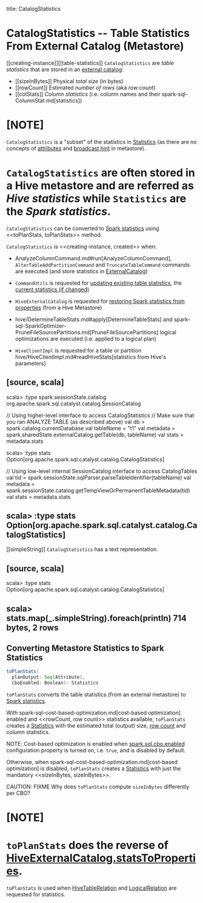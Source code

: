 title: CatalogStatistics

# CatalogStatistics -- Table Statistics From External Catalog (Metastore)

[[creating-instance]][[table-statistics]]
`CatalogStatistics` are *table statistics* that are stored in an [external catalog](ExternalCatalog.md):

* [[sizeInBytes]] Physical *total size* (in bytes)
* [[rowCount]] Estimated *number of rows* (aka _row count_)
* [[colStats]] *Column statistics* (i.e. column names and their spark-sql-ColumnStat.md[statistics])

[NOTE]
====
`CatalogStatistics` is a "subset" of the statistics in [Statistics](logical-operators/Statistics.md) (as there are no concepts of [attributes](logical-operators/Statistics.md#attributeStats) and [broadcast hint](logical-operators/Statistics.md#hints) in metastore).

`CatalogStatistics` are often stored in a Hive metastore and are referred as *Hive statistics* while `Statistics` are the *Spark statistics*.
====

`CatalogStatistics` can be converted to [Spark statistics](logical-operators/Statistics.md) using <<toPlanStats, toPlanStats>> method.

`CatalogStatistics` is <<creating-instance, created>> when:

* AnalyzeColumnCommand.md#run[AnalyzeColumnCommand], `AlterTableAddPartitionCommand` and `TruncateTableCommand` commands are executed (and store statistics in [ExternalCatalog](ExternalCatalog.md))

* `CommandUtils` is requested for [updating existing table statistics](CommandUtils.md#updateTableStats), the [current statistics (if changed)](CommandUtils.md#compareAndGetNewStats)

* `HiveExternalCatalog` is requested for [restoring Spark statistics from properties](hive/HiveExternalCatalog.md#statsFromProperties) (from a Hive Metastore)

* hive/DetermineTableStats.md#apply[DetermineTableStats] and spark-sql-SparkOptimizer-PruneFileSourcePartitions.md[PruneFileSourcePartitions] logical optimizations are executed (i.e. applied to a logical plan)

* `HiveClientImpl` is requested for a table or partition hive/HiveClientImpl.md#readHiveStats[statistics from Hive's parameters]

[source, scala]
----
scala> :type spark.sessionState.catalog
org.apache.spark.sql.catalyst.catalog.SessionCatalog

// Using higher-level interface to access CatalogStatistics
// Make sure that you ran ANALYZE TABLE (as described above)
val db = spark.catalog.currentDatabase
val tableName = "t1"
val metadata = spark.sharedState.externalCatalog.getTable(db, tableName)
val stats = metadata.stats

scala> :type stats
Option[org.apache.spark.sql.catalyst.catalog.CatalogStatistics]

// Using low-level internal SessionCatalog interface to access CatalogTables
val tid = spark.sessionState.sqlParser.parseTableIdentifier(tableName)
val metadata = spark.sessionState.catalog.getTempViewOrPermanentTableMetadata(tid)
val stats = metadata.stats

scala> :type stats
Option[org.apache.spark.sql.catalyst.catalog.CatalogStatistics]
----

[[simpleString]]
`CatalogStatistics` has a text representation.

[source, scala]
----
scala> :type stats
Option[org.apache.spark.sql.catalyst.catalog.CatalogStatistics]

scala> stats.map(_.simpleString).foreach(println)
714 bytes, 2 rows
----

## <span id="toPlanStats"> Converting Metastore Statistics to Spark Statistics

```scala
toPlanStats(
  planOutput: Seq[Attribute],
  cboEnabled: Boolean): Statistics
```

`toPlanStats` converts the table statistics (from an external metastore) to [Spark statistics](logical-operators/Statistics.md).

With spark-sql-cost-based-optimization.md[cost-based optimization] enabled and <<rowCount, row count>> statistics available, `toPlanStats` creates a [Statistics](logical-operators/Statistics.md) with the estimated total (output) size, [row count](#rowCount) and column statistics.

NOTE: Cost-based optimization is enabled when [spark.sql.cbo.enabled](configuration-properties.md#spark.sql.cbo.enabled) configuration property is turned on, i.e. `true`, and is disabled by default.

Otherwise, when spark-sql-cost-based-optimization.md[cost-based optimization] is disabled, `toPlanStats` creates a [Statistics](logical-operators/Statistics.md) with just the mandatory <<sizeInBytes, sizeInBytes>>.

CAUTION: FIXME Why does `toPlanStats` compute `sizeInBytes` differently per CBO?

[NOTE]
====
`toPlanStats` does the reverse of [HiveExternalCatalog.statsToProperties](hive/HiveExternalCatalog.md#statsToProperties).
====

`toPlanStats` is used when [HiveTableRelation](hive/HiveTableRelation.md#computeStats) and [LogicalRelation](logical-operators/LogicalRelation.md#computeStats) are requested for statistics.
